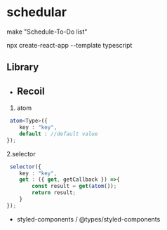 # schedular

 make "Schedule-To-Do list"

 npx create-react-app --template typescript

## Library
- ## **Recoil**

 1. atom
```typescript
 atom<Type>({
    key : "key",
    default : //default value
});
```
 2.selector
```typescript
 selector({
    key : "key",
    get : ({ get, getCallback }) =>{
        const result = get(atom());
        return result;
    }
});
```
- styled-components / @types/styled-components